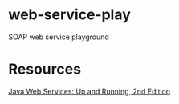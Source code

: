 # web-service-play
SOAP web service playground

# Resources
[Java Web Services: Up and Running, 2nd Edition](https://resources.oreilly.com/examples/0636920042556/)  
